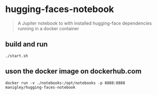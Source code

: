 # hugging-faces-notebook
> A Jupiter notebook to with installed hugging-face dependencies running in a docker container

## build and run

    ./start.sh

## uson the docker image on dockerhub.com

    docker run -v ./notebooks:/opt/notebooks -p 8888:8888 manigley/hugging-faces-notebook
